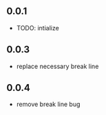 ## 0.0.1

* TODO: intialize

## 0.0.3

* replace necessary break line

## 0.0.4

* remove break line bug
